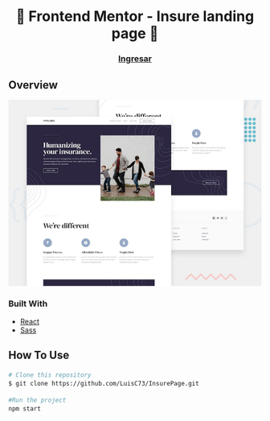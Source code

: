 <h1 align="center">👋 Frontend Mentor - Insure landing page 🚀</h1>

<div align="center">
  <h3>
    <a href="https://luisc73.github.io/InsurePage/">
      Ingresar
    </a>
  </h3>
</div>

## Overview

![Design preview for the Intro section with dropdown navigation coding challenge](./public/design/desktop-preview.jpg)

### Built With

- [React](https://reactjs.org/)
- [Sass](https://sass-lang.com/)


## How To Use

```bash
# Clone this repository
$ git clone https://github.com/LuisC73/InsurePage.git

#Run the project
npm start

```